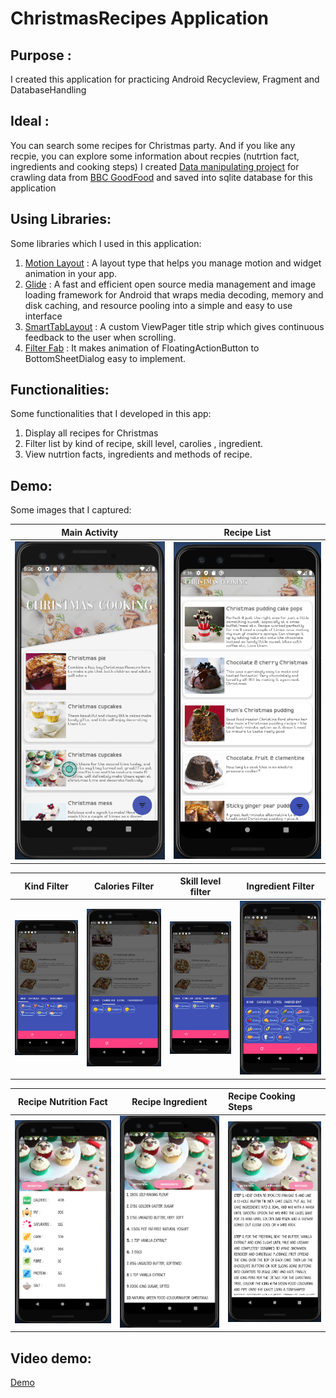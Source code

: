 # ChristmasRecipes Application
## Purpose : 
I created this application for practicing Android Recycleview, Fragment and DatabaseHandling

## Ideal : 
You can search some recipes for Christmas party. And if you like any recpie, you can explore some information about recpies (nutrtion fact, ingredients and cooking steps)
I created <a href="https://github.com/nguyenduylong/ChristmasRecipeDataManipulating"> Data manipulating project</a> for crawling data from <a href="https://www.bbcgoodfood.com/">BBC GoodFood</a> and saved into sqlite database for this application
## Using Libraries:
Some libraries which I used in this application:

1. <a href="https://developer.android.com/training/constraint-layout/motionlayout">Motion Layout</a> : A layout type that helps you manage motion and widget animation in your app.
2. <a href="https://github.com/bumptech/glide">Glide</a> : A fast and efficient open source media management and image loading framework for Android that wraps media decoding, memory and disk caching, and resource pooling into a simple and easy to use interface
3. <a href="https://github.com/ogaclejapan/SmartTabLayout">SmartTabLayout</a> : A custom ViewPager title strip which gives continuous feedback to the user when scrolling.
4. <a href="https://github.com/Krupen/FabulousFilter">Filter Fab</a> : It makes animation of FloatingActionButton to BottomSheetDialog easy to implement.

## Functionalities:
Some functionalities that I developed in this app:

1. Display all recipes for Christmas
2. Filter list by kind of recipe, skill level, carolies , ingredient. 
3. View nutrtion facts, ingredients and methods of recipe.

## Demo:
Some images that I captured:

Main Activity            |   Recipe List
:-------------------------:|:-------------------------:
![](./demo_img/main_activity.png)  |  ![](./demo_img/recipe_list.png)

Kind Filter           |   Calories Filter              | Skill level filter     | Ingredient Filter
:-------------------------:|:-------------------------:|:-------------------------:|:-------------------------:|
![](./demo_img/kind_filter.png)  |  ![](./demo_img/calorie_filter.png)  |  ![](./demo_img/skill_level_filter.png)   |  ![](./demo_img/ingredient_filter.png)

Recipe Nutrition Fact      |   Recipe Ingredient        | Recipe Cooking Steps
:-------------------------:|:-------------------------:|:-------------------------
![](./demo_img/nutrition_fragment.png) | ![](./demo_img/ingredient_fragment.png)    | ![](./demo_img/method_fragment.png)


## Video demo: 
<a href="https://www.youtube.com/watch?v=3JiPJ-arbRo">Demo</a>